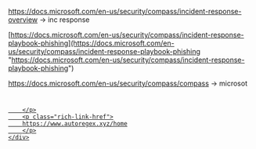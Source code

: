 https://docs.microsoft.com/en-us/security/compass/incident-response-overview -> inc response 

[https://docs.microsoft.com/en-us/security/compass/incident-response-playbook-phishing](https://docs.microsoft.com/en-us/security/compass/incident-response-playbook-phishing "https://docs.microsoft.com/en-us/security/compass/incident-response-playbook-phishing")

https://docs.microsoft.com/en-us/security/compass/compass -> microsot


<div class="rich-link-card-container"><a class="rich-link-card" href="https://www.autoregex.xyz/home" target="_blank">
	<div class="rich-link-image-container">
		<div class="rich-link-image" style="background-image: url('https://www.autoregex.xyz/favicon.ico')">
	</div>
	</div>
	<div class="rich-link-card-text">
		<h1 class="rich-link-card-title"></h1>
		<p class="rich-link-card-description">
		
		</p>
		<p class="rich-link-href">
		https://www.autoregex.xyz/home
		</p>
	</div>
</a></div>

